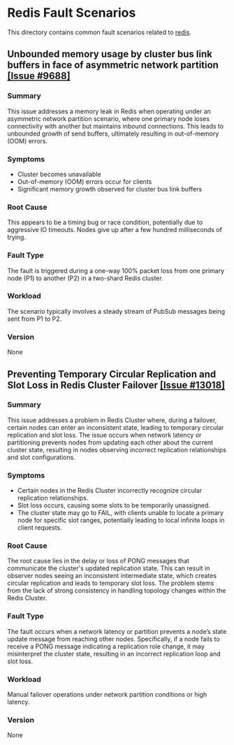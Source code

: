 # Redis Fault Scenarios

This directory contains common fault scenarios related to [redis](https://github.com/redis/redis).

## Unbounded memory usage by cluster bus link buffers in face of asymmetric network partition [[Issue #9688]](https://github.com/redis/redis/issues/9688)

### Summary  

This issue addresses a memory leak in Redis when operating under an asymmetric network partition scenario, where one primary node loses connectivity with another but maintains inbound connections. This leads to unbounded growth of send buffers, ultimately resulting in out-of-memory (OOM) errors.

### Symptoms

* Cluster becomes unavailable
* Out-of-memory (OOM) errors occur for clients
* Significant memory growth observed for cluster bus link buffers

### Root Cause

This appears to be a timing bug or race condition, potentially due to aggressive IO timeouts. Nodes give up after a few hundred milliseconds of trying.

### Fault Type

The fault is triggered during a one-way 100% packet loss from one primary node (P1) to another (P2) in a two-shard Redis cluster.


### Workload

The scenario typically involves a steady stream of PubSub messages being sent from P1 to P2.

### Version

None


## Preventing Temporary Circular Replication and Slot Loss in Redis Cluster Failover [[Issue #13018]](https://github.com/redis/redis/issues/13018)

### Summary  

This issue addresses a problem in Redis Cluster where, during a failover, certain nodes can enter an inconsistent state, leading to temporary circular replication and slot loss. The issue occurs when network latency or partitioning prevents nodes from updating each other about the current cluster state, resulting in nodes observing incorrect replication relationships and slot configurations.

### Symptoms

* Certain nodes in the Redis Cluster incorrectly recognize circular replication relationships.
* Slot loss occurs, causing some slots to be temporarily unassigned.
* The cluster state may go to FAIL, with clients unable to locate a primary node for specific slot ranges, potentially leading to local infinite loops in client requests.


### Root Cause 

The root cause lies in the delay or loss of PONG messages that communicate the cluster's updated replication state. This can result in observer nodes seeing an inconsistent intermediate state, which creates circular replication and leads to temporary slot loss. The problem stems from the lack of strong consistency in handling topology changes within the Redis Cluster.

### Fault Type

The fault occurs when a network latency or partition prevents a node’s state update message from reaching other nodes. Specifically, if a node fails to receive a PONG message indicating a replication role change, it may misinterpret the cluster state, resulting in an incorrect replication loop and slot loss.


### Workload

Manual failover operations under network partition conditions or high latency.

### Version

None